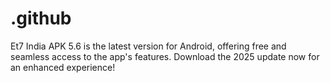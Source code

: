 # .github
Et7 India APK 5.6 is the latest version for Android, offering free and seamless access to the app's features. Download the 2025 update now for an enhanced experience!
